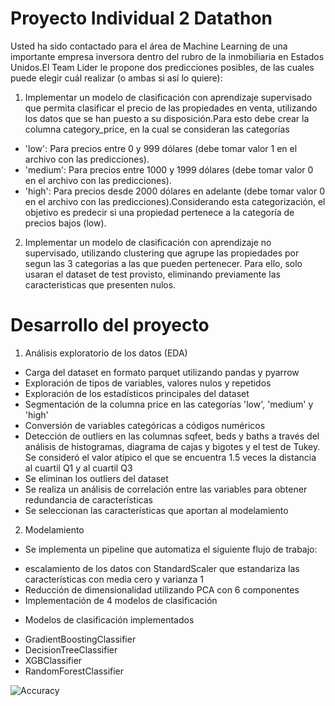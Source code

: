 # Proyecto Individual 2 Datathon
Usted ha sido contactado para el área de Machine Learning de una importante empresa inversora dentro del rubro de la inmobiliaria en Estados Unidos.​El Team Lider le propone dos predicciones posibles, de las cuales puede elegir cuál realizar (o ambas si así lo quiere):​

1. Implementar un modelo de clasificación con aprendizaje supervisado que permita clasificar el precio de las propiedades en venta, utilizando los datos que se han puesto a su disposición.​Para esto debe crear la columna category_price, en la cual se consideran las categorías
* 'low': Para precios entre 0 y 999 dólares (debe tomar valor 1 en el archivo con las predicciones).
* 'medium': Para precios entre 1000 y 1999 dólares (debe tomar valor 0 en el archivo con las predicciones).
* 'high': Para precios desde 2000 dólares en adelante (debe tomar valor 0 en el archivo con las predicciones).​Considerando esta categorización, el objetivo es predecir si una propiedad pertenece a la categoría de precios bajos (low).​
2. Implementar un modelo de clasificación con aprendizaje no supervisado, utilizando clustering que agrupe las propiedades por segun las 3 categorias a las que pueden pertenecer. Para ello, solo usaran el dataset de test provisto, eliminando previamente las caracteristicas que presenten nulos.​

# Desarrollo del proyecto
1. Análisis exploratorio de los datos (EDA)
* Carga del dataset en formato parquet utilizando pandas y pyarrow
* Exploración de tipos de variables, valores nulos y repetidos
* Exploración de los estadísticos principales del dataset
* Segmentación de la columna price en las categorías 'low', 'medium' y 'high'
* Conversión de variables categóricas a códigos numéricos
* Detección de outliers en las columnas sqfeet, beds y baths a través del análisis de histogramas, diagrama de cajas y bigotes y el test de Tukey. Se consideró el valor atípico el que se encuentra 1.5 veces la distancia al cuartil Q1 y al cuartil Q3  
* Se eliminan los outliers del dataset 
* Se realiza un análisis de correlación entre las variables para obtener redundancia de características
* Se seleccionan las características que aportan al modelamiento

2. Modelamiento
* Se implementa un pipeline que automatiza el siguiente flujo de trabajo:
- escalamiento de los datos con StandardScaler que estandariza las características con media cero y varianza 1
- Reducción de dimensionalidad utilizando PCA con 6 componentes 
- Implementación de 4 modelos de clasificación 

* Modelos de clasificación implementados
- GradientBoostingClassifier
- DecisionTreeClassifier
- XGBClassifier
- RandomForestClassifier

![Accuracy]()



